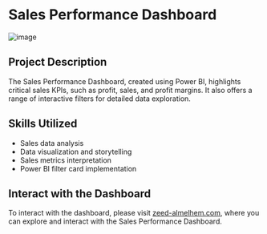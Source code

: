 # Sales Performance Dashboard

![image](https://github.com/Zeed-Almelhem/Sales-Performance-Dashboard/assets/142832914/0732c51d-6eca-47b6-bd8e-a0f4d24bd606)


## Project Description

The Sales Performance Dashboard, created using Power BI, highlights critical sales KPIs, such as profit, sales, and profit margins. It also offers a range of interactive filters for detailed data exploration.

## Skills Utilized

- Sales data analysis
- Data visualization and storytelling
- Sales metrics interpretation
- Power BI filter card implementation

## Interact with the Dashboard

To interact with the dashboard, please visit [zeed-almelhem.com](http://zeed-almelhem.com/dashboard3), where you can explore and interact with the Sales Performance Dashboard.

